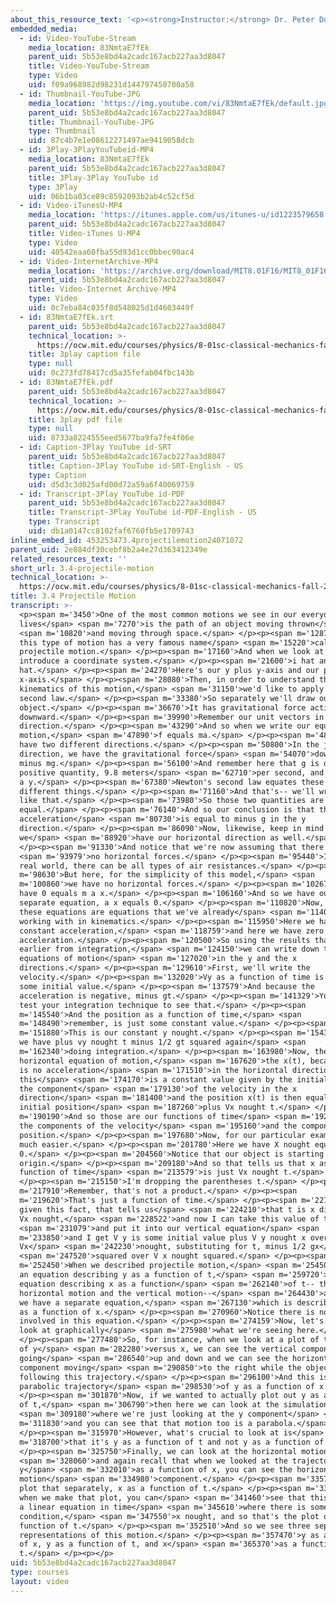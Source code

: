 ```yaml
---
about_this_resource_text: '<p><strong>Instructor:</strong> Dr. Peter Dourmashkin</p>'
embedded_media:
  - id: Video-YouTube-Stream
    media_location: 83NmtaE7fEk
    parent_uid: 5b53e8bd4a2cadc167acb227aa3d8047
    title: Video-YouTube-Stream
    type: Video
    uid: f09a968982d98231d144797450700a58
  - id: Thumbnail-YouTube-JPG
    media_location: 'https://img.youtube.com/vi/83NmtaE7fEk/default.jpg'
    parent_uid: 5b53e8bd4a2cadc167acb227aa3d8047
    title: Thumbnail-YouTube-JPG
    type: Thumbnail
    uid: 87c4b7e1e08612271497ae9419058dcb
  - id: 3Play-3PlayYouTubeid-MP4
    media_location: 83NmtaE7fEk
    parent_uid: 5b53e8bd4a2cadc167acb227aa3d8047
    title: 3Play-3Play YouTube id
    type: 3Play
    uid: 06b1ba03ce89c8592093b2ab4c52cf5d
  - id: Video-iTunesU-MP4
    media_location: 'https://itunes.apple.com/us/itunes-u/id1223579658'
    parent_uid: 5b53e8bd4a2cadc167acb227aa3d8047
    title: Video-iTunes U-MP4
    type: Video
    uid: 40542eaa60fba55d93d1cc0bbec90ac4
  - id: Video-InternetArchive-MP4
    media_location: 'https://archive.org/download/MIT8.01F16/MIT8_01F16_L03v04_360p.mp4'
    parent_uid: 5b53e8bd4a2cadc167acb227aa3d8047
    title: Video-Internet Archive-MP4
    type: Video
    uid: 0c7eba84c035f8d548025d1d4603449f
  - id: 83NmtaE7fEk.srt
    parent_uid: 5b53e8bd4a2cadc167acb227aa3d8047
    technical_location: >-
      https://ocw.mit.edu/courses/physics/8-01sc-classical-mechanics-fall-2016/week-1-kinematics/3.4-projectile-motion/3.4-projectile-motion/83NmtaE7fEk.srt
    title: 3play caption file
    type: null
    uid: 0c273fd78417cd5a35fefab04fbc143b
  - id: 83NmtaE7fEk.pdf
    parent_uid: 5b53e8bd4a2cadc167acb227aa3d8047
    technical_location: >-
      https://ocw.mit.edu/courses/physics/8-01sc-classical-mechanics-fall-2016/week-1-kinematics/3.4-projectile-motion/3.4-projectile-motion/83NmtaE7fEk.pdf
    title: 3play pdf file
    type: null
    uid: 8733a0224555eed5677ba9fa7fe4f06e
  - id: Caption-3Play YouTube id-SRT
    parent_uid: 5b53e8bd4a2cadc167acb227aa3d8047
    title: Caption-3Play YouTube id-SRT-English - US
    type: Caption
    uid: d5d3c3d025afd00d72a59a6f40069759
  - id: Transcript-3Play YouTube id-PDF
    parent_uid: 5b53e8bd4a2cadc167acb227aa3d8047
    title: Transcript-3Play YouTube id-PDF-English - US
    type: Transcript
    uid: db1a0147cc8102faf6760fb5e1709743
inline_embed_id: 453253473.4projectilemotion24071072
parent_uid: 2e884df30cebf8b2a4e27d363412349e
related_resources_text: ''
short_url: 3.4-projectile-motion
technical_location: >-
  https://ocw.mit.edu/courses/physics/8-01sc-classical-mechanics-fall-2016/week-1-kinematics/3.4-projectile-motion/3.4-projectile-motion
title: 3.4 Projectile Motion
transcript: >-
  <p><span m='3450'>One of the most common motions we see in our everyday
  lives</span> <span m='7270'>is the path of an object moving thrown</span>
  <span m='10820'>and moving through space.</span> </p><p><span m='12870'>Now,
  this type of motion has a very famous name</span> <span m='15220'>called
  projectile motion.</span> </p><p><span m='17160'>And when we look at it, let's
  introduce a coordinate system.</span> </p><p><span m='21600'>i hat and j
  hat.</span> </p><p><span m='24270'>Here's our y plus y-axis and our plus
  x-axis.</span> </p><p><span m='28080'>Then, in order to understand the
  kinematics of this motion,</span> <span m='31150'>we'd like to apply Newton's
  second law.</span> </p><p><span m='33380'>So separately we'll draw our
  object.</span> </p><p><span m='36670'>It has gravitational force acting
  downward.</span> </p><p><span m='39990'>Remember our unit vectors in the j hat
  direction.</span> </p><p><span m='43290'>And so when we write our equations of
  motion,</span> <span m='47890'>f equals ma.</span> </p><p><span m='48880'>We
  have two different directions.</span> </p><p><span m='50800'>In the j hat
  direction, we have the gravitational force</span> <span m='54070'>downward
  minus mg.</span> </p><p><span m='56100'>And remember here that g is our
  positive quantity, 9.8 meters</span> <span m='62710'>per second, and we have m
  a y.</span> </p><p><span m='67380'>Newton's second law equates these two
  different things.</span> </p><p><span m='71160'>And that's-- we'll write it
  like that.</span> </p><p><span m='73980'>So those two quantities are
  equal.</span> </p><p><span m='76140'>And so our conclusion is that the
  acceleration</span> <span m='80730'>is equal to minus g in the y
  direction.</span> </p><p><span m='86090'>Now, likewise, keep in mind that
  we</span> <span m='88920'>have our horizontal direction as well.</span>
  </p><p><span m='91330'>And notice that we're now assuming that there's</span>
  <span m='93979'>no horizontal forces.</span> </p><p><span m='95440'>In the
  real world, there can be all types of air resistances.</span> </p><p><span
  m='98630'>But here, for the simplicity of this model,</span> <span
  m='100860'>we have no horizontal forces.</span> </p><p><span m='102670'>So we
  have 0 equals m a x.</span> </p><p><span m='106160'>And so we have our
  separate equation, a x equals 0.</span> </p><p><span m='110820'>Now, both of
  these equations are equations that we've already</span> <span m='114080'>been
  working with in kinematics.</span> </p><p><span m='115950'>Here we have a
  constant acceleration,</span> <span m='118759'>and here we have zero
  acceleration.</span> </p><p><span m='120500'>So using the results that we had
  earlier from integration,</span> <span m='124150'>we can write down the
  equations of motion</span> <span m='127020'>in the y and the x
  directions.</span> </p><p><span m='129610'>First, we'll write the
  velocity.</span> </p><p><span m='132020'>Vy as a function of time is equal to
  some initial value.</span> </p><p><span m='137579'>And because the
  acceleration is negative, minus gt.</span> </p><p><span m='141329'>You can
  test your integration technique to see that.</span> </p><p><span
  m='145540'>And the position as a function of time,</span> <span
  m='148490'>remember, is just some constant value.</span> </p><p><span
  m='151880'>This is our constant y nought.</span> </p><p><span m='154390'>And
  we have plus vy nought t minus 1/2 gt squared again</span> <span
  m='162340'>doing integration.</span> </p><p><span m='163980'>Now, the
  horizontal equation of motion,</span> <span m='167620'>the x(t), because there
  is no acceleration</span> <span m='171510'>in the horizontal direction,
  this</span> <span m='174170'>is a constant value given by the initial value of
  the component</span> <span m='179130'>of the velocity in the x
  direction</span> <span m='181400'>and the position x(t) is then equal to some
  initial position</span> <span m='187260'>plus Vx nought t.</span> </p><p><span
  m='190190'>And so those are our functions of time</span> <span m='192930'>for
  the components of the velocity</span> <span m='195160'>and the components of
  position.</span> </p><p><span m='197680'>Now, for our particular example, it's
  much easier.</span> </p><p><span m='201780'>Here we have X nought equal to
  0.</span> </p><p><span m='204560'>Notice that our object is starting at the
  origin.</span> </p><p><span m='209180'>And so that tells us that x as a
  function of time</span> <span m='213579'>is just Vx nought t.</span>
  </p><p><span m='215150'>I'm dropping the parentheses t.</span> </p><p><span
  m='217910'>Remember, that's not a product.</span> </p><p><span
  m='219620'>That's just a function of time.</span> </p><p><span m='221970'>And
  given this fact, that tells us</span> <span m='224210'>that t is x divided by
  Vx nought,</span> <span m='228522'>and now I can take this value of t</span>
  <span m='231079'>and put it into our vertical equation</span> <span
  m='233850'>and I get V y is some initial value plus V y nought x over
  Vx</span> <span m='242230'>nought, substituting for t, minus 1/2 gx</span>
  <span m='247520'>squared over V x nought squared.</span> </p><p><span
  m='252450'>When we described projectile motion,</span> <span m='254500'>we had
  an equation describing y as a function of t,</span> <span m='259720'>an
  equation describing x as a function</span> <span m='262140'>of t-- the
  horizontal motion and the vertical motion--</span> <span m='264430'>and here
  we have a separate equation,</span> <span m='267130'>which is describing the y
  as a function of x.</span> </p><p><span m='270960'>Notice there is no time
  involved in this equation.</span> </p><p><span m='274159'>Now, let's try to
  look at graphically</span> <span m='275980'>what we're seeing here.</span>
  </p><p><span m='277480'>So, for instance, when we look at a plot of the motion
  of y</span> <span m='282280'>versus x, we can see the vertical component
  going</span> <span m='286540'>up and down and we can see the horizontal
  component moving</span> <span m='290850'>to the right while the object is
  following this trajectory.</span> </p><p><span m='296100'>And this is a
  parabolic trajectory</span> <span m='298530'>of y as a function of x.</span>
  </p><p><span m='301870'>Now, if we wanted to actually plot out y as a function
  of t,</span> <span m='306790'>then here we can look at the simulation</span>
  <span m='309180'>where we're just looking at the y component</span> <span
  m='311830'>and you can see that that motion too is a parabola.</span>
  </p><p><span m='315970'>However, what's crucial to look at is</span> <span
  m='318700'>that it's y as a function of t and not y as a function of x.</span>
  </p><p><span m='325750'>Finally, we can look at the horizontal motion</span>
  <span m='328060'>and again recall that when we looked at the trajectory as
  y</span> <span m='332010'>as a function of x, you can see the horizontal
  motion</span> <span m='334980'>component.</span> </p><p><span m='335730'>Let's
  plot that separately, x as a function of t.</span> </p><p><span m='339600'>And
  when we make that plot, you can</span> <span m='341460'>see that this is just
  a linear equation in time</span> <span m='345610'>where there is some initial
  condition,</span> <span m='347550'>x nought, and so that's the plot of x as a
  function of t.</span> </p><p><span m='352510'>And so we see three separate
  representations of this motion.</span> </p><p><span m='357470'>y as a function
  of x, y as a function of t, and x</span> <span m='365370'>as a function of
  t.</span> </p><p></p>
uid: 5b53e8bd4a2cadc167acb227aa3d8047
type: courses
layout: video
---
```


